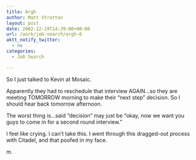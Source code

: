 ```yaml
---
title: Argh
author: Matt Stratton
layout: post
date: 2002-12-19T14:39:00+00:00
url: /work/job-search/argh-6
aktt_notify_twitter:
  - no
categories:
  - Job Search

---
```

So I just talked to Kevin at Mosaic.

Apparently they had to reschedule that interview AGAIN&#8230;so they are meeting TOMORROW morning to make their &#8220;next step&#8221; decision. So I should hear back tomorrow afternoon.

The worst thing is&#8230;said &#8220;decision&#8221; may just be &#8220;okay, now we want you guys to come in for a second round interview.&#8221;

I feel like crying. I can&#8217;t take this. I went through this dragged-out process with Citadel, and that poofed in my face.

m.